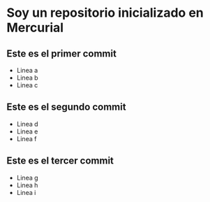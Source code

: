 # Soy un repositorio inicializado en Mercurial
## Este es el primer commit
+ Linea a
+ Linea b
+ Linea c

## Este es el segundo commit
+ Linea d
+ Linea e
+ Linea f

## Este es el tercer commit
+ Linea g
+ Linea h
+ Linea i

